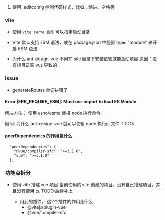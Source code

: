 1. 使用 .editconfig 控制代码样式，比如：缩进、空格等


### vite

- 使用 ```vite serve 目录``` 可以指定启动目录

- Vite 默认支持 ESM 语法，或在 package.json 中配置  type: "module" 来开启 ESM 语法

- 为什么 ant-design-vue 不用在 site 目录下安装依赖就能启动项目
原因：没有根目录装 vue 导致的

### issue
- generateRoutes 单词拼错了


#### Error [ERR_REQUIRE_ESM]: Must use import to load ES Module

解决方法： 使用 esno/esmo  替换 node 执行命令

疑问: 为什么 ant-design-vue 就可以使用 node 执行js 文件 TODO:



#### peerDependencies 的作用是什么

```
  "peerDependencies": {
    "@vue/compiler-sfc": ">=3.1.0",
    "vue": ">=3.1.0"
  },
```

### 功能点拆分

- 使用 vite 搭建 vue 项目
当前使用的 vite 创建的项目，没有自己搭建项目，并且没有使用 ts, TODO:后续补上

    - 用到的插件， 这2个插件的作用是什么
        - @vitejs/plugin-vue
        - @vue/compiler-sfc
